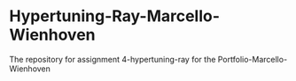 # Hypertuning-Ray-Marcello-Wienhoven
The repository for assignment 4-hypertuning-ray for the Portfolio-Marcello-Wienhoven
